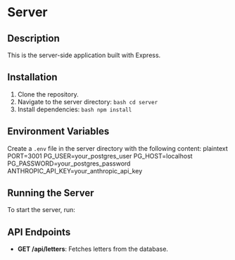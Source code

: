# Server

## Description
This is the server-side application built with Express.

## Installation
1. Clone the repository.
2. Navigate to the server directory:   ```bash
   cd server   ```
3. Install dependencies:   ```bash
   npm install   ```

## Environment Variables
Create a `.env` file in the server directory with the following content:
plaintext
PORT=3001
PG_USER=your_postgres_user
PG_HOST=localhost
PG_PASSWORD=your_postgres_password
ANTHROPIC_API_KEY=your_anthropic_api_key
## Running the Server
To start the server, run:

## API Endpoints
- **GET /api/letters**: Fetches letters from the database.